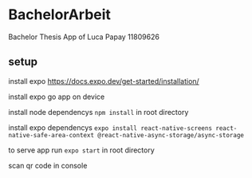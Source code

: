 # BachelorArbeit

Bachelor Thesis App of Luca Papay 11809626

## setup
install expo https://docs.expo.dev/get-started/installation/

install expo go app on device

install node dependencys ```npm install``` in root directory

install expo dependencys ```expo install react-native-screens react-native-safe-area-context @react-native-async-storage/async-storage```

to serve app run ```expo start``` in root directory

scan qr code in console

